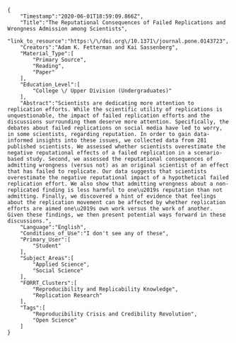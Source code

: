 
    {
        "Timestamp":"2020-06-01T18:59:09.866Z",
        "Title":"The Reputational Consequences of Failed Replications and Wrongness Admission among Scientists",
        "link_to_resource":"https:\/\/doi.org\/10.1371\/journal.pone.0143723",
        "Creators":"Adam K. Fetterman and Kai Sassenberg",
        "Material_Type":[
            "Primary Source",
            "Reading",
            "Paper"
        ],
        "Education_Level":[
            "College \/ Upper Division (Undergraduates)"
        ],
        "Abstract":"Scientists are dedicating more attention to replication efforts. While the scientific utility of replications is unquestionable, the impact of failed replication efforts and the discussions surrounding them deserve more attention. Specifically, the debates about failed replications on social media have led to worry, in some scientists, regarding reputation. In order to gain data-informed insights into these issues, we collected data from 281 published scientists. We assessed whether scientists overestimate the negative reputational effects of a failed replication in a scenario-based study. Second, we assessed the reputational consequences of admitting wrongness (versus not) as an original scientist of an effect that has failed to replicate. Our data suggests that scientists overestimate the negative reputational impact of a hypothetical failed replication effort. We also show that admitting wrongness about a non-replicated finding is less harmful to one\u2019s reputation than not admitting. Finally, we discovered a hint of evidence that feelings about the replication movement can be affected by whether replication efforts are aimed one\u2019s own work versus the work of another. Given these findings, we then present potential ways forward in these discussions.",
        "Language":"English",
        "Conditions_of_Use":"I don't see any of these",
        "Primary_User":[
            "Student"
        ],
        "Subject_Areas":[
            "Applied Science",
            "Social Science"
        ],
        "FORRT_Clusters":[
            "Reproducibility and Replicability Knowledge",
            "Replication Research"
        ],
        "Tags":[
            "Reproducibility Crisis and Credibility Revolution",
            "Open Science"
        ]
    }
